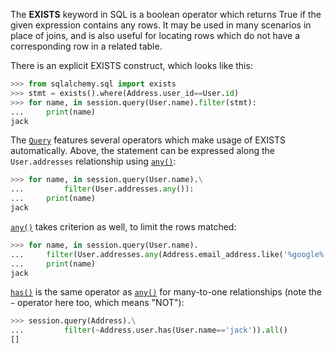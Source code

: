 The **EXISTS** keyword in SQL is a boolean operator which returns True if the given expression contains any rows. It may be used in many scenarios in place of joins, and is also useful for locating rows which do not have a corresponding row in a related table.

There is an explicit EXISTS construct, which looks like this:
    
```python    
>>> from sqlalchemy.sql import exists
>>> stmt = exists().where(Address.user_id==User.id)
>>> for name, in session.query(User.name).filter(stmt):
...     print(name)
jack
```

The [`Query`](http://docs.sqlalchemy.org/query.html#sqlalchemy.orm.query.Query "sqlalchemy.orm.query.Query") features several operators which make usage of EXISTS automatically. Above, the statement can be expressed along the `User.addresses` relationship using [`any()`](http://docs.sqlalchemy.org/internals.html#sqlalchemy.orm.properties.RelationshipProperty.Comparator.any "sqlalchemy.orm.properties.RelationshipProperty.Comparator.any"):
    
```python    
>>> for name, in session.query(User.name).\
...         filter(User.addresses.any()):
...     print(name)
jack
```

[`any()`](http://docs.sqlalchemy.org/internals.html#sqlalchemy.orm.properties.RelationshipProperty.Comparator.any "sqlalchemy.orm.properties.RelationshipProperty.Comparator.any") takes criterion as well, to limit the rows matched:
    
```python    
>>> for name, in session.query(User.name).
...     filter(User.addresses.any(Address.email_address.like('%google%'))):
...     print(name)
jack
```

[`has()`](http://docs.sqlalchemy.org/internals.html#sqlalchemy.orm.properties.RelationshipProperty.Comparator.has "sqlalchemy.orm.properties.RelationshipProperty.Comparator.has") is the same operator as [`any()`](http://docs.sqlalchemy.org/internals.html#sqlalchemy.orm.properties.RelationshipProperty.Comparator.any "sqlalchemy.orm.properties.RelationshipProperty.Comparator.any") for many-to-one relationships (note the `~` operator here too, which means "NOT"):
    
```python    
>>> session.query(Address).\
...         filter(~Address.user.has(User.name=='jack')).all()
[]
```
